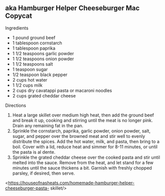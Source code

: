 ## aka Hamburger Helper Cheeseburger Mac Copycat

Ingredients
  * 1 pound ground beef
  * 1 tablespoon cornstarch
  * 1 tablespoon paprika
  * 1 1/2 teaspoons garlic powder
  * 1 1/2 teaspoons onion powder
  * 1 1/2 teaspoons salt
  * 1 teaspoon sugar
  * 1/2 teaspoon black pepper
  * 2 cups hot water
  * 1 1/2 cups milk
  * 2 cups dry cavatappi pasta or macaroni noodles
  * 2 cups grated cheddar cheese

Directions
  1. Heat a large skillet over medium high heat, then add the ground beef and break it up, cooking and stirring until the meat is no longer pink. Drain any remaining fat in the pan.
  2. Sprinkle the cornstarch, paprika, garlic powder, onion powder, salt, sugar, and pepper over the browned meat and stir well to evenly distribute the spices. Add the hot water, milk, and pasta, then bring to a boil. Cover with a lid, reduce heat and simmer for 8-11 minutes, or until the pasta is al dente.
  3. Sprinkle the grated cheddar cheese over the cooked pasta and stir until melted into the sauce. Remove from the heat, and let stand for a few minutes until the sauce thickens a bit. Garnish with freshly chopped parsley, if desired, then serve.

<https://houseofnasheats.com/homemade-hamburger-helper-cheeseburger-pasta-
skillet/>

